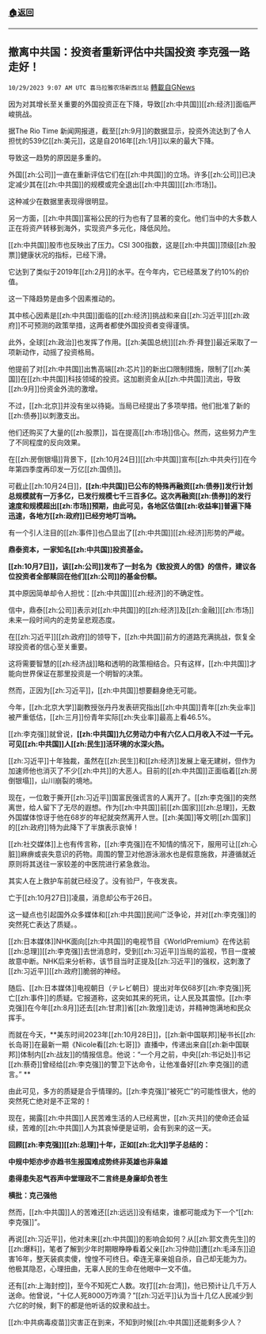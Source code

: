 ###  [:house:返回](README.md)
---


## 撤离中共国：投资者重新评估中共国投资   李克强一路走好！
`10/29/2023 9:07 AM UTC 喜马拉雅农场新西兰站` [轉載自GNews](https://gnews.org/articles/1894820)

因为对其增长至关重要的外国投资正在下降，导致[[zh:中共国]][[zh:经济]]面临严峻挑战。

据The Rio Time 新闻网报道，截至[[zh:9月]]的数据显示，投资外流达到了令人担忧的539亿[[zh:美元]]，这是自2016年[[zh:1月]]以来的最大下降。

导致这一趋势的原因是多重的。

外国[[zh:公司]]一直在重新评估它们在[[zh:中共国]]的立场。许多[[zh:公司]]已决定减少其在[[zh:中共国]]的规模或完全退出[[zh:中共国]][[zh:市场]]。

这种减少在数据里表现得很明显。

另一方面，[[zh:中共国]]富裕公民的行为也有了显著的变化。他们当中的大多数人正在将资产转移到海外，实现资产多元化，降低风险。

[[zh:中共国]]股市也反映出了压力。CSI 300指数，这是[[zh:中共国]]顶级[[zh:股票]]健康状况的指标，已经下滑。

它达到了类似于2019年[[zh:2月]]的水平。在今年内，它已经蒸发了约10%的价值。

这一下降趋势是由多个因素推动的。

其中核心因素是[[zh:中共国]]面临的[[zh:经济]]挑战和来自[[zh:习近平]][[zh:政府]]不可预测的政策举措，这两者都使外国投资者变得谨慎。

此外，全球[[zh:政治]]也发挥了作用。[[zh:美国总统]][[zh:乔·拜登]]最近采取了一项新动作，动摇了投资格局。

他提前了对[[zh:中共国]]出售高端[[zh:芯片]]的新出口限制措施，限制了[[zh:美国]]在[[zh:中共国]]科技领域的投资。这加剧资金从[[zh:中共国]]流出，导致[[zh:9月]]份资金外流的激增。

不过，[[zh:北京]]并没有坐以待毙。当局已经提出了多项举措。他们批准了新的[[zh:债券]]以刺激支出。

他们还购买了大量的[[zh:股票]]，旨在提高[[zh:市场]]信心。然而，这些努力产生了不同程度的反向效果。

在[[zh:房倒银塌]]背景下，[[zh:10月24日]][[zh:中共国]]宣布[[zh:中共央行]]在今年第四季度再印发一万亿[[zh:国债]]。

可截止[[zh:10月24日]]，**[[zh:中共国]]已公布的特殊再融资[[zh:债券]]发行计划总规模就有一万多亿，已发行规模七千三百多亿。这次再融资[[zh:债券]]的发行速度和规模超出[[zh:市场]]预期，由此可见，各地区估值[[zh:收益率]]普遍下降迅速，各地方[[zh:政府]]已经穷地叮当响。**

有一个引人注目的[[zh:事件]]也凸显出了[[zh:中共国]][[zh:经济]]形势的严峻。

**鼎泰资本，一家知名[[zh:中共国]]投资基金。**

**[[zh:10月7日]]，该[[zh:公司]]发布了一封名为《致投资人的信》的信件，建议各位投资者全部赎回在他们[[zh:公司]]的基金份额。**

其中原因简单却令人担忧：[[zh:中共国]][[zh:经济]]的不确定性。

信中，鼎泰[[zh:公司]]表示对[[zh:中共国]]的[[zh:经济]]及[[zh:金融]][[zh:市场]]未来一段时间内的走势呈悲观态度。

在[[zh:习近平]][[zh:政府]]的领导下，[[zh:中共国]]前方的道路充满挑战，恢复全球投资者的信心至关重要。

这将需要智慧的[[zh:经济战]]略和透明的政策相结合。只有这样，[[zh:中共国]]才能向世界保证在那里投资是一个明智的决策。

然而，正因为[[zh:习近平]]，[[zh:中共国]]想要翻身绝无可能。

今年，[[zh:北京大学]]副教授张丹丹发表研究指出[[zh:中共国]]青年[[zh:失业率]]被严重低估，[[zh:三月]]份青年实际[[zh:失业率]]最高上看46.5%。

[[zh:李克强]]就曾说，**[[zh:中共国]]九亿劳动力中有六亿人口月收入不过一千元。可见[[zh:中共国]]人[[zh:民生]]活环境的水深火热。**

[[zh:习近平]]十年独裁，虽然在[[zh:民生]]和[[zh:经济]]发展上毫无建树，但作为加速师他也消灭了不少[[zh:中共]]的大恶人。目前的[[zh:中共国]]正面临着[[zh:房倒银塌]]，山川崩裂的境地。

现在，一位敢于撕开[[zh:习近平]]国富民强谎言的人离开了。[[zh:李克强]]的突然离世，给人留下了无尽的遐想。作为[[zh:中共国]]前[[zh:国家]][[zh:总理]]，无数外国媒体惊讶于他在68岁的年纪就突然离开人世。[[zh:美国]]等文明[[zh:国家]]的[[zh:政府]]特为此降下了半旗表示哀悼！

[[zh:社交媒体]]上也有传言称，[[zh:李克强]]在不知情的情况下，服用可让[[zh:心脏]]麻痹或丧失意识的药物。周围的警卫对他游泳溺水也是假意施救，并遵循就近原则将其送往一家较差的中医院进行紧急救治。

其实人在上救护车前就已经没了。没有验尸，午夜发丧。

亡于[[zh:10月27日]]凌晨，消息却公布于26日。

这一疑点也引起国外众多媒体和[[zh:中共国]]民间广泛争论，并对[[zh:李克强]]的突然死亡表达了质疑。。

[[zh:日本媒体]]NHK面向[[zh:中共国]]的电视节目《WorldPremium》在传达前[[zh:总理]][[zh:李克强]]去世消息时，受到[[zh:习近平]]当局的监视，节目一度被故意中断。NHK后来分析称，该节目当时正提及[[zh:习近平]]的强权，这刺激了[[zh:习近平]][[zh:政府]]脆弱的神经。

随后、[[zh:日本媒体]]电视朝日（テレビ朝日）提出对年仅68岁[[zh:李克强]]死亡[[zh:事件]]的质疑。它报道称，这突如其来的死讯，让人民及其震惊。[[zh:李克强]]在今年[[zh:8月]]还去[[zh:甘肃]]省[[zh:敦煌]]走访，并精神饱满地和民众挥手。 

而就在今天，**美东时间2023年[[zh:10月28日]]，[[zh:新中国联邦]]秘书长[[zh:长岛哥]]在最新一期《Nicole看[[zh:七哥]]》直播中，传递出来自[[zh:新中国联邦]]体制内[[zh:战友]]的情报信息。他说：“一个月之前，中央[[zh:书记处]]书记[[zh:蔡奇]]曾经给[[zh:李克强]]的警卫下达命令，让他准备好[[zh:李克强]]的遗言。” **

由此可见，多方的质疑是合乎情理的。[[zh:李克强]]“被死亡”的可能性很大，他的突然死亡绝对是不正常的！

现在，揭露[[zh:中共国]]人民苦难生活的人已经离世，[[zh:灭共]]的使命还会延续，苦难的[[zh:中共国]]人为其哀悼便是证明，会有到来的这一天。

**回顾[[zh:李克强]][[zh:总理]]十年，正如[[zh:北大]]学子总结的：** 

**中规中矩亦步亦趋书生报国难成势终非英雄也非枭雄**

**患得患失忍气吞声中堂理政不二言终是身廉却负苍生**

**横批：克己强他**

然而，[[zh:中共国]]人的苦难还[[zh:远远]]没有结束，谁都可能成为下一个“[[zh:李克强]]”。

再说[[zh:习近平]]，他对未来[[zh:中共国]]的影响会如何？从[[zh:郭文贵先生]]的[[zh:爆料]]，笔者了解到少年时期眼睁睁看着父亲[[zh:习仲勋]]遭[[zh:毛泽东]]迫害16年，整天装疯卖傻，惶惶不可终日。牵连无辜亲姐自杀，自己却无能为力。他极其隐忍，心理扭曲，无辜人民的生命在他眼中一文不值。

还有[[zh:上海封控]]，至今不知死亡人数。攻打[[zh:台湾]]，他已预计让几千万人送命。他曾说，“十亿人死8000万咋滴？”[[zh:习近平]]认为当十几亿人民减少到六亿的时候，剩下的都是他听话的奴隶和战士。

[[zh:中共病毒疫苗]]灾害正在到来，不知到时候[[zh:中共国]]还能剩多少人？

